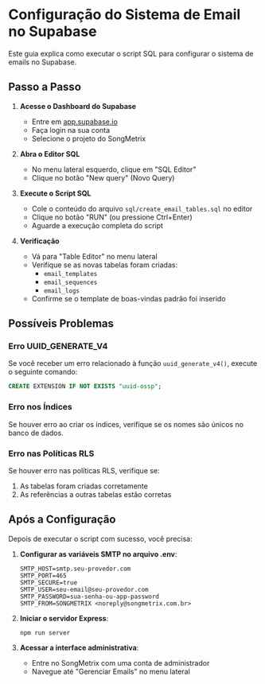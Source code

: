 # Configuração do Sistema de Email no Supabase

Este guia explica como executar o script SQL para configurar o sistema de emails no Supabase.

## Passo a Passo

1. **Acesse o Dashboard do Supabase**
   - Entre em [app.supabase.io](https://app.supabase.io/)
   - Faça login na sua conta
   - Selecione o projeto do SongMetrix

2. **Abra o Editor SQL**
   - No menu lateral esquerdo, clique em "SQL Editor"
   - Clique no botão "New query" (Novo Query)

3. **Execute o Script SQL**
   - Cole o conteúdo do arquivo `sql/create_email_tables.sql` no editor
   - Clique no botão "RUN" (ou pressione Ctrl+Enter)
   - Aguarde a execução completa do script

4. **Verificação**
   - Vá para "Table Editor" no menu lateral
   - Verifique se as novas tabelas foram criadas:
     - `email_templates`
     - `email_sequences`
     - `email_logs`
   - Confirme se o template de boas-vindas padrão foi inserido

## Possíveis Problemas

### Erro UUID_GENERATE_V4
Se você receber um erro relacionado à função `uuid_generate_v4()`, execute o seguinte comando:

```sql
CREATE EXTENSION IF NOT EXISTS "uuid-ossp";
```

### Erro nos Índices
Se houver erro ao criar os índices, verifique se os nomes são únicos no banco de dados.

### Erro nas Políticas RLS
Se houver erro nas políticas RLS, verifique se:
1. As tabelas foram criadas corretamente
2. As referências a outras tabelas estão corretas

## Após a Configuração

Depois de executar o script com sucesso, você precisa:

1. **Configurar as variáveis SMTP no arquivo .env**:
   ```
   SMTP_HOST=smtp.seu-provedor.com
   SMTP_PORT=465
   SMTP_SECURE=true
   SMTP_USER=seu-email@seu-provedor.com
   SMTP_PASSWORD=sua-senha-ou-app-password
   SMTP_FROM=SONGMETRIX <noreply@songmetrix.com.br>
   ```

2. **Iniciar o servidor Express**:
   ```
   npm run server
   ```

3. **Acessar a interface administrativa**:
   - Entre no SongMetrix com uma conta de administrador
   - Navegue até "Gerenciar Emails" no menu lateral 